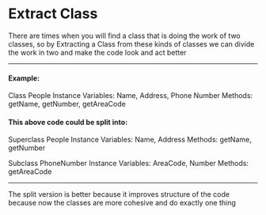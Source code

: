 # Extract Class

There are times when you will find a class that is doing the work of two classes, so by Extracting a Class from these kinds of classes we can divide the work in two and make the code look and act better

***

#### Example:

Class People
Instance Variables: Name, Address, Phone Number
Methods: getName, getNumber, getAreaCode

#### This above code could be split into:

Superclass People
Instance Variables: Name, Address
Methods: getName, getNumber

Subclass PhoneNumber
Instance Variables: AreaCode, Number
Methods: getAreaCode

***

The split version is better because it improves structure of the code because now the classes are more cohesive and do exactly one thing
